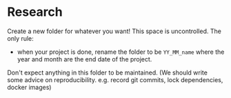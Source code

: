 # Research

Create a new folder for whatever you want! This space is uncontrolled. The only rule:
- when your project is done, rename the folder to be `YY_MM_name` where the year and month are the end date of the project. 

Don't expect anything in this folder to be maintained. (We should write some advice on reproducibility. e.g. record git commits, lock dependencies, docker images)
